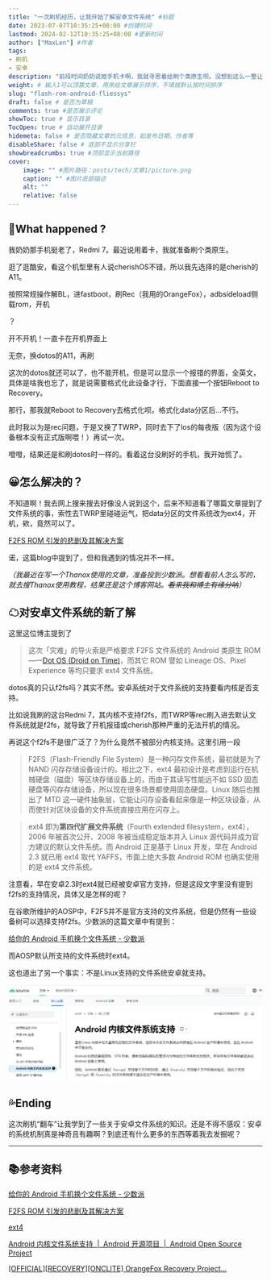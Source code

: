 ```yaml
---
title: "一次刷机经历，让我开始了解安卓文件系统" #标题
date: 2023-07-07T10:35:25+08:00 #创建时间
lastmod: 2024-02-12T10:35:25+08:00 #更新时间
author: ["MaxLen"] #作者
tags: 
- 刷机
- 安卓
description: "前段时间奶奶说她手机卡啊，我就寻思着给刷个类原生呗。没想到这么一整让我第一次遇到了刷机里文件系统相关的问题。" #描述
weight: # 输入1可以顶置文章，用来给文章展示排序，不填就默认按时间排序
slug: "flash-rom-android-fliessys"
draft: false # 是否为草稿
comments: true #是否展示评论
showToc: true # 显示目录
TocOpen: true # 自动展开目录
hidemeta: false # 是否隐藏文章的元信息，如发布日期、作者等
disableShare: false # 底部不显示分享栏
showbreadcrumbs: true #顶部显示当前路径
cover:
    image: "" #图片路径：posts/tech/文章1/picture.png
    caption: "" #图片底部描述
    alt: ""
    relative: false
---
```


## 🤔What happened ?

我奶奶那手机挺老了，Redmi 7。最近说用着卡，我就准备刷个类原生。

逛了逛酷安，看这个机型里有人说cherishOS不错，所以我先选择的是cherish的A11。

按照常规操作解BL，进fastboot，刷Rec（我用的OrangeFox），adbsideload侧载rom，开机

？

开不开机！一直卡在开机界面上

无奈，换dotos的A11，再刷

这次的dotos就还可以了，也不能开机，但是可以显示一个报错的界面，全英文，具体是啥我也忘了，就是说需要格式化此设备才行，下面直接一个按钮Reboot to Recovery。

那行，那我就Reboot to Recovery去格式化呗。格式化data分区后…不行。

此时我以为是rec问题，于是又换了TWRP，同时去下了los的每夜版（因为这个设备根本没有正式版啊喂！）再试一次。

噔噔，结果还是和刷dotos时一样的。看着这台没刷好的手机，我开始慌了。

## 😀怎么解决的？

不知道啊！我去网上搜来搜去好像没人说到这个，后来不知道看了哪篇文章提到了文件系统的事，索性去TWRP里碰碰运气，把data分区的文件系统改为ext4，开机，欸，竟然可以了。

[F2FS ROM 引发的悲剧及其解决方案](https://blog.ichr.me/post/f2fs-rom-issue/)

诺，这篇blog中提到了，但和我遇到的情况并不一样。

*（我最近在写一个Thanox使用的文章，准备投到少数派。想看看前人怎么写的，就去搜Thanox使用教程，结果还是这个博客网站。~~看来我和博主有缘分呐~~）*

## ☁对安卓文件系统的新了解

这里这位博主提到了

> 这次「灾难」的导火索是严格要求 F2FS 文件系统的 Android 类原生 ROM——[Dot OS (Droid on Time)](https://www.droidontime.com/)，而其它 ROM 譬如 Lineage OS、Pixel Experience 等均只要求 ext4 文件系统。

dotos真的只认f2fs吗？其实不然。安卓系统对于文件系统的支持要看内核是否支持。

比如说我刷的这台Redmi 7，其内核不支持f2fs，而TWRP等rec刷入进去默认文件系统就是f2fs，就导致了开机报错或cherish那种严重的无法开机的情况。

再说这个f2fs不是很广泛了？为什么竟然不被部分内核支持。这里引用一段

> F2FS（Flash-Friendly File System）是一种闪存文件系统，最初就是为了 NAND 闪存存储设备设计的。相比之下，ext4 最初设计是考虑到运行在机械硬盘（磁盘）等区块存储设备上的，而由于其读写性能远不如 SSD 固态硬盘等闪存存储设备，所以现在很多场景都使用固态硬盘。Linux 随后也推出了 MTD 这一硬件抽象层，它能让闪存设备看起来像是一种区块设备，从而使针对区块设备的文件系统直接应用在闪存上。

> ext4 即为**第四代扩展文件系统**（Fourth extended filesystem，ext4），2006 年被首次公开、2008 年被当成稳定版本并入 Linux 源代码并成为官方建议的默认文件系统。而 Android 正是基于 Linux 开发，早在 Android 2.3 就已用 ext4 取代 YAFFS，市面上绝大多数 Android ROM 也确实使用的是 ext4 文件系统。

注意看，早在安卓2.3时ext4就已经被安卓官方支持，但是这段文字里没有提到f2fs的支持情况，具体又是怎样的呢？

在谷歌所维护的AOSP中，F2FS并不是官方支持的文件系统，但是仍然有一些设备树可以选择支持f2fs。少数派的这篇文章中有提到：

[给你的 Android 手机换个文件系统 - 少数派](https://sspai.com/post/53136)

而AOSP默认所支持的文件系统时ext4。

这也道出了另一个事实：不是Linux支持的文件系统安卓就支持。

![image](https://github.com/maxlen727/picx-images-hosting/raw/master/image.64b3fo5r38c0.webp)

## 💦Ending

这次刷机“翻车”让我学到了一些关于安卓文件系统的知识。还是不得不感叹：安卓的系统机制真是神奇且有趣啊？到底还有什么更多的东西等着我去发掘呢？

---

## 📚参考资料

[给你的 Android 手机换个文件系统 - 少数派](https://sspai.com/post/53136)

[F2FS ROM 引发的悲剧及其解决方案](https://blog.ichr.me/post/f2fs-rom-issue/)

[ext4](https://zh.wikipedia.org/wiki/Ext4)

[Android 内核文件系统支持  |  Android 开源项目  |  Android Open Source Project](https://source.android.com/docs/core/architecture/android-kernel-file-system-support?hl=zh-cn)

[[OFFICIAL][RECOVERY][ONCLITE] OrangeFox Recovery Project...](https://forum.xda-developers.com/t/official-recovery-onclite-orangefox-recovery-project-r11-0_0-stable.4079941/post-82593949)

